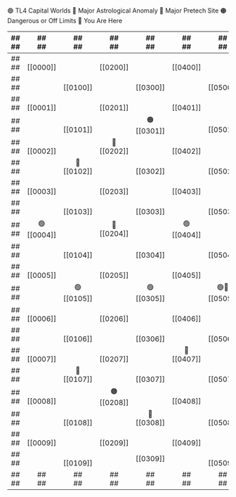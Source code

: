 🟢 TL4 Capital Worlds
🔴 Major Astrological Anomaly
🔵 Major Pretech Site
🟠 Dangerous or Off Limits
💜 You Are Here

| ##<br>## |    ##<br>##    |    ##<br>##    |    ##<br>##    |    ##<br>##    |    ##<br>##    |     ##<br>##     |    ##<br>##    |    ##<br>##    | ##<br>## |
| :------: | :------------: | :------------: | :------------: | :------------: | :------------: | :--------------: | :------------: | :------------: | :------: |
| ##<br>## |  <br>[[0000]]  |                |  <br>[[0200]]  |                |  <br>[[0400]]  |                  | 🔵<br>[[0600]] |                | ##<br>## |
| ##<br>## |                |  <br>[[0100]]  |                |  <br>[[0300]]  |                |   <br>[[0500]]   |                |  <br>[[0700]]  | ##<br>## |
| ##<br>## |  <br>[[0001]]  |                |  <br>[[0201]]  |                |  <br>[[0401]]  |                  |  <br>[[0601]]  |                | ##<br>## |
| ##<br>## |                |  <br>[[0101]]  |                | 🟠<br>[[0301]] |                |   <br>[[0501]]   |                |  <br>[[0701]]  | ##<br>## |
| ##<br>## |  <br>[[0002]]  |                | 💜<br>[[0202]] |                |  <br>[[0402]]  |                  |  <br>[[0602]]  |                | ##<br>## |
| ##<br>## |                | 🔴<br>[[0102]] |                |  <br>[[0302]]  |                |   <br>[[0502]]   |                | 🔵<br>[[0702]] | ##<br>## |
| ##<br>## |  <br>[[0003]]  |                |  <br>[[0203]]  |                |  <br>[[0403]]  |                  | 🔴<br>[[0603]] |                | ##<br>## |
| ##<br>## |                |  <br>[[0103]]  |                |  <br>[[0303]]  |                |   <br>[[0503]]   |                |  <br>[[0703]]  | ##<br>## |
| ##<br>## | 🟢<br>[[0004]] |                | 🔵<br>[[0204]] |                | 🟢<br>[[0404]] |                  | 🟢<br>[[0604]] |                | ##<br>## |
| ##<br>## |                |  <br>[[0104]]  |                |  <br>[[0304]]  |                |   <br>[[0504]]   |                |  <br>[[0704]]  | ##<br>## |
| ##<br>## |  <br>[[0005]]  |                |  <br>[[0205]]  |                |  <br>[[0405]]  |                  |  <br>[[0605]]  |                | ##<br>## |
| ##<br>## |                | 🟢<br>[[0105]] |                | 🟢<br>[[0305]] |                | 🟢🔵<br>[[0505]] |                | 🟢<br>[[0705]] | ##<br>## |
| ##<br>## |  <br>[[0006]]  |                |  <br>[[0206]]  |                |  <br>[[0406]]  |                  |  <br>[[0606]]  |                | ##<br>## |
| ##<br>## |                |  <br>[[0106]]  |                |  <br>[[0306]]  |                |   <br>[[0506]]   |                |  <br>[[0706]]  | ##<br>## |
| ##<br>## |  <br>[[0007]]  |                |  <br>[[0207]]  |                | 🔴<br>[[0407]] |                  |  <br>[[0607]]  |                | ##<br>## |
| ##<br>## |                | 🔵<br>[[0107]] |                |  <br>[[0307]]  |                |   <br>[[0507]]   |                |  <br>[[0707]]  | ##<br>## |
| ##<br>## |  <br>[[0008]]  |                | 🟠<br>[[0208]] |                |  <br>[[0408]]  |                  |  <br>[[0608]]  |                | ##<br>## |
| ##<br>## |                |  <br>[[0108]]  |                | 🔵<br>[[0308]] |                |   <br>[[0508]]   |                | 🔴<br>[[0708]] | ##<br>## |
| ##<br>## |  <br>[[0009]]  |                |  <br>[[0209]]  |                |  <br>[[0409]]  |                  |  <br>[[0609]]  |                | ##<br>## |
| ##<br>## |                |  <br>[[0109]]  |                |    [[0309]]    |                |   <br>[[0509]]   |                |  <br>[[0709]]  | ##<br>## |
| ##<br>## |    ##<br>##    |    ##<br>##    |    ##<br>##    |    ##<br>##    |    ##<br>##    |     ##<br>##     |    ##<br>##    |    ##<br>##    | ##<br>## |
